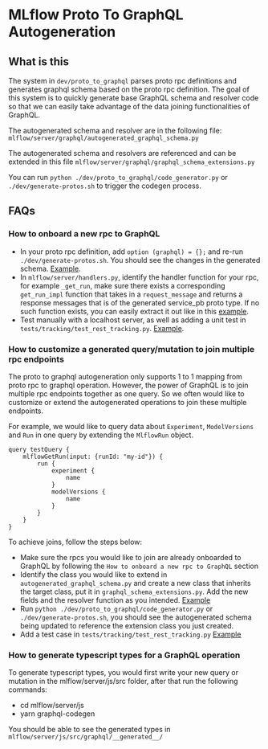 # MLflow Proto To GraphQL Autogeneration

## What is this

The system in `dev/proto_to_graphql` parses proto rpc definitions and generates graphql schema based on the proto rpc definition. The goal of this system is to quickly generate base GraphQL schema and resolver code so that we can easily take advantage of the data joining functionalities of GraphQL.

The autogenerated schema and resolver are in the following file: `mlflow/server/graphql/autogenerated_graphql_schema.py`

The autogenerated schema and resolvers are referenced and can be extended in this file `mlflow/server/graphql/graphql_schema_extensions.py`

You can run `python ./dev/proto_to_graphql/code_generator.py` or `./dev/generate-protos.sh` to trigger the codegen process.

## FAQs

### How to onboard a new rpc to GraphQL

- In your proto rpc definition, add `option (graphql) = {};` and re-run `./dev/generate-protos.sh`. You should see the changes in the generated schema. [Example](https://github.com/mlflow/mlflow/pull/11215/files#diff-8ab2ad3109b67a713e147edf557d4da88853563398ce354cc895bb5930950dc5R175).
- In `mlflow/server/handlers.py`, identify the handler function for your rpc, for example `_get_run`, make sure there exists a corresponding `get_run_impl` function that takes in a `request_message` and returns a response messages that is of the generated service_pb proto type. If no such function exists, you can easily extract it out like in this [example](https://github.com/mlflow/mlflow/pull/11215/files#diff-5c10a4e2ca47745f06fa9e7201087acfc102849756cb8d85e774a5ac468cb037R1779-R1795).
- Test manually with a localhost server, as well as adding a unit test in `tests/tracking/test_rest_tracking.py`. [Example](https://github.com/mlflow/mlflow/pull/11215/files#diff-2ec8756f67a20ecbaeec2d2c5e7bf33310a50c015fc3aa487e27100fc4c2f9a7R1771-R1802).

### How to customize a generated query/mutation to join multiple rpc endpoints

The proto to graphql autogeneration only supports 1 to 1 mapping from proto rpc to graphql operation. However, the power of GraphQL is to join multiple rpc endpoints together as one query. So we often would like to customize or extend the autogenerated operations to join these multiple endpoints.

For example, we would like to query data about `Experiment`, `ModelVersions` and `Run` in one query by extending the `MlflowRun` object.

```
query testQuery {
    mlflowGetRun(input: {runId: "my-id"}) {
        run {
            experiment {
                name
            }
            modelVersions {
                name
            }
        }
    }
}
```

To achieve joins, follow the steps below:

- Make sure the rpcs you would like to join are already onboarded to GraphQL by following the `How to onboard a new rpc to GraphQL` section
- Identify the class you would like to extend in `autogenerated_graphql_schema.py` and create a new class that inherits the target class, put it in `graphql_schema_extensions.py`. Add the new fields and the resolver function as you intended. [Example](https://github.com/mlflow/mlflow/pull/11173/files#diff-9e4f7bdf4d7f9d362338bed9ce6607a51b8f520ee605e2fd4c9bda5e43cb617cR21-R31)
- Run `python ./dev/proto_to_graphql/code_generator.py` or `./dev/generate-protos.sh`, you should see the autogenerated schema being updated to reference the extension class you just created.
- Add a test case in `tests/tracking/test_rest_tracking.py` [Example](https://github.com/mlflow/mlflow/pull/11173/files#diff-2ec8756f67a20ecbaeec2d2c5e7bf33310a50c015fc3aa487e27100fc4c2f9a7R1771-R1795)

### How to generate typescript types for a GraphQL operation

To generate typescript types, you would first write your new query or mutation in the mlflow/server/js/src folder, after that run the following commands:
- cd mlflow/server/js
- yarn graphql-codegen

You should be able to see the generated types in `mlflow/server/js/src/graphql/__generated__/`
